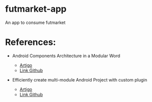 # futmarket-app
An app to consume futmarket


# References:
- Android Components Architecture in a Modular Word 
  - [Artigo](https://proandroiddev.com/android-components-architecture-in-a-modular-word-7414a0631969)
  - [Link Github](https://github.com/vmadalin/android-modular-architecture#mentions)

- Efficiently create multi-module Android Project with custom plugin
  - [Artigo](https://medium.com/swlh/efficiently-create-multi-module-android-project-with-custom-plugin-7632a8b6f325)
  - [Link Github](https://github.com/susonthapa/mulit-module-plugin-demo)

